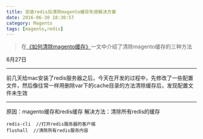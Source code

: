 ```yaml
---
title: 安装redis后清除magento缓存失效解决方案
date: 2016-06-30 18:30:57
category: Magento
tags: [magento,redis]
---
```


>在[《如何清除magento缓存》](https://16bh.github.io/2016/07/05/%E5%A6%82%E4%BD%95%E6%B8%85%E9%99%A4magento%E7%BC%93%E5%AD%98/)一文中介绍了清除magento缓存的三种方法

6月27日

---
前几天给mac安装了redis服务器之后，今天在开发的过程中，先修改了一些配置文件，然后像往常一样用删除var下的cache目录的方法清除缓存后，发现配置文件未生效

---

原因：magento缓存和redis缓存
解决方法：清除所有redis的缓存

``` shell
redis-cli  //打开redis服务器的客户端
flushall  //清除所有redis服务内容
```